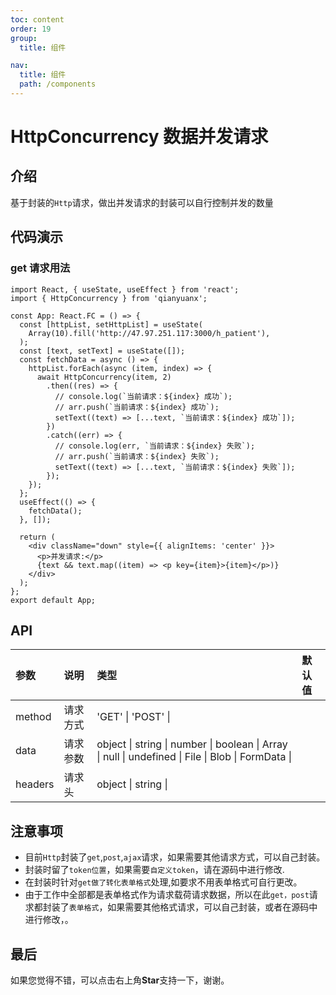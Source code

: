 ```yaml
---
toc: content
order: 19
group:
  title: 组件

nav:
  title: 组件
  path: /components
---
```


# HttpConcurrency 数据并发请求

## 介绍

基于封装的`Http`请求，做出并发请求的封装可以自行控制并发的数量

## 代码演示

### get 请求用法

```tsx
import React, { useState, useEffect } from 'react';
import { HttpConcurrency } from 'qianyuanx';

const App: React.FC = () => {
  const [httpList, setHttpList] = useState(
    Array(10).fill('http://47.97.251.117:3000/h_patient'),
  );
  const [text, setText] = useState([]);
  const fetchData = async () => {
    httpList.forEach(async (item, index) => {
      await HttpConcurrency(item, 2)
        .then((res) => {
          // console.log(`当前请求：${index} 成功`);
          // arr.push(`当前请求：${index} 成功`);
          setText((text) => [...text, `当前请求：${index} 成功`]);
        })
        .catch((err) => {
          // console.log(err, `当前请求：${index} 失败`);
          // arr.push(`当前请求：${index} 失败`);
          setText((text) => [...text, `当前请求：${index} 失败`]);
        });
    });
  };
  useEffect(() => {
    fetchData();
  }, []);

  return (
    <div className="down" style={{ alignItems: 'center' }}>
      <p>并发请求:</p>
      {text && text.map((item) => <p key={item}>{item}</p>)}
    </div>
  );
};
export default App;
```

## API

| 参数    | 说明     | 类型                                                                                               | 默认值 |
| :------ | :------- | :------------------------------------------------------------------------------------------------- | :----- |
| method  | 请求方式 | 'GET' \| 'POST' \|                                                                                 |
| data    | 请求参数 | object \| string \| number \| boolean \| Array \| null \| undefined \| File \| Blob \| FormData \| |
| headers | 请求头   | object \| string \|                                                                                |

## 注意事项

- 目前`Http`封装了`get`,`post`,`ajax`请求，如果需要其他请求方式，可以自己封装。
- 封装时留了`token位置`，如果需要`自定义token`，请在源码中进行修改.
- 在封装时针对`get做了转化表单格式`处理,如要求不用表单格式可自行更改。
- 由于工作中全部都是表单格式作为请求载荷请求数据，所以在此`get，post`请求都封装了`表单格式`，如果需要其他格式请求，可以自己封装，或者在源码中进行修改，。

## 最后

如果您觉得不错，可以点击右上角**Star**支持一下，谢谢。
